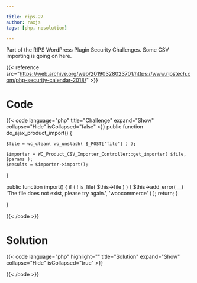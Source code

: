 ```yaml
---

title: rips-27
author: raxjs
tags: [php, nosolution]

---
```


Part of the RIPS WordPress Plugin Security Challenges. Some CSV importing is going on here.

<!--more-->
{{< reference src="https://web.archive.org/web/20190328023701/https://www.ripstech.com/php-security-calendar-2018/" >}}

# Code
{{< code language="php"  title="Challenge" expand="Show" collapse="Hide" isCollapsed="false" >}}
public function do_ajax_product_import() {

    $file = wc_clean( wp_unslash( $_POST['file'] ) );

    $importer = WC_Product_CSV_Importer_Controller::get_importer( $file, $params );
    $results = $importer->import();

}

public function import() {
    if ( ! is_file( $this->file ) ) {
        $this->add_error( __( 'The file does not exist, please try again.', 'woocommerce' ) );
        return;
    }

}

{{< /code >}}

# Solution
{{< code language="php" highlight="" title="Solution" expand="Show" collapse="Hide" isCollapsed="true" >}}

{{< /code >}}
